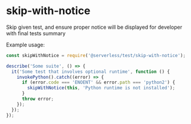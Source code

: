# skip-with-notice

Skip given test, and ensure proper notice will be displayed for developer with final tests summary

Example usage:

```javascript
const skipWithNotice = require('@serverless/test/skip-with-notice');

describe('Some suite', () => {
  it('Some test that involves optional runtime', function () {
    invokePython().catch((error) => {
      if (error.code === 'ENOENT' && error.path === 'python2') {
        skipWithNotice(this, 'Python runtime is not installed');
      }
      throw error;
    });
  });
});
```
